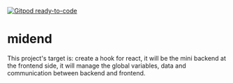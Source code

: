 [![Gitpod ready-to-code](https://img.shields.io/badge/Gitpod-ready--to--code-blue?logo=gitpod)](https://gitpod.io/#https://github.com/huangjien/midend)

# midend
This project's target is: create a hook for react, it will be the mini backend at the frontend side, it will manage the global variables, data and communication between backend and frontend.
